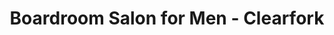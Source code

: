 ---
title: "Boardroom Salon for Men - Clearfork"
url: /fort-worth/boardroom-salon-for-men-clearfork/
shop: hairdresser
---